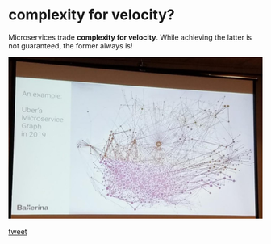 # complexity for velocity?
Microservices trade **complexity for velocity**. While achieving the latter is not guaranteed, the former always is!

![](./imgs/uber_microservices_graph.jpg)

[tweet](https://twitter.com/bibryam/status/1172050320442241026)
